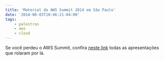 ```yaml
---
title: 'Material do AWS Summit 2014 em São Paulo'
date: '2014-06-03T10:46:21-04:00'
tags:
    - palestras
    - aws
    - cloud
---
```


Se você perdeu o AWS Summit, confira [neste link](http://www.slideshare.net/AmazonWebServicesLATAM/tag/aws-summit-brasil-2014?mkt_tok=3RkMMJWWfF9wsRohu6XMZKXonjHpfsX56OkvX6axlMI%2F0ER3fOvrPUfGjI4ARcpiPK%2BTFAwTG5toziV8R7jML81rzNQQUhDr "AWS Summit 2014") todas as apresentações que rolaram por lá.
